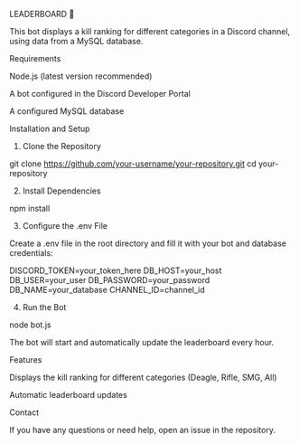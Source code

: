 LEADERBOARD 📢

This bot displays a kill ranking for different categories in a Discord channel, using data from a MySQL database.

Requirements

Node.js (latest version recommended)

A bot configured in the Discord Developer Portal

A configured MySQL database

Installation and Setup

1. Clone the Repository

git clone https://github.com/your-username/your-repository.git
cd your-repository

2. Install Dependencies

npm install

3. Configure the .env File

Create a .env file in the root directory and fill it with your bot and database credentials:

DISCORD_TOKEN=your_token_here
DB_HOST=your_host
DB_USER=your_user
DB_PASSWORD=your_password
DB_NAME=your_database
CHANNEL_ID=channel_id

4. Run the Bot

node bot.js

The bot will start and automatically update the leaderboard every hour.

Features

Displays the kill ranking for different categories (Deagle, Rifle, SMG, All)

Automatic leaderboard updates

Contact

If you have any questions or need help, open an issue in the repository.
